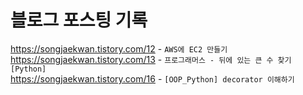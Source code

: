 # 블로그 포스팅 기록
https://songjaekwan.tistory.com/12 - `AWS에 EC2 만들기`
<br/>
https://songjaekwan.tistory.com/13 - `프로그래머스 - 뒤에 있는 큰 수 찾기 [Python]`
<br/>
https://songjaekwan.tistory.com/16 - `[OOP_Python] decorator 이해하기`
